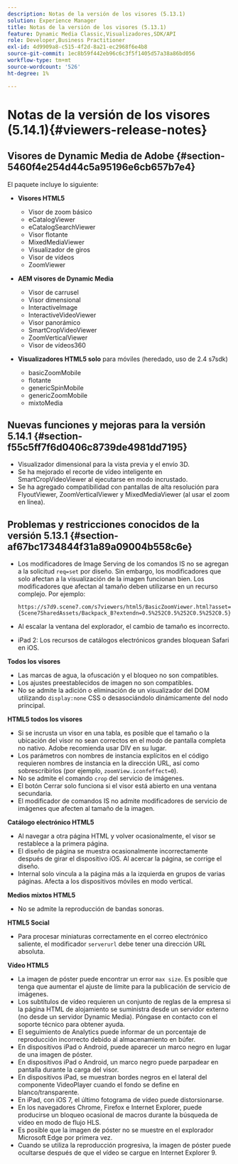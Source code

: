 ```yaml
---
description: Notas de la versión de los visores (5.13.1)
solution: Experience Manager
title: Notas de la versión de los visores (5.13.1)
feature: Dynamic Media Classic,Visualizadores,SDK/API
role: Developer,Business Practitioner
exl-id: 4d9909a8-c515-4f2d-8a21-ec2968f6e4b8
source-git-commit: 1ec8b59f442eb96c6c3f5f1405d57a38a86bd056
workflow-type: tm+mt
source-wordcount: '526'
ht-degree: 1%

---
```


# Notas de la versión de los visores (5.14.1){#viewers-release-notes}

## Visores de Dynamic Media de Adobe {#section-5460f4e254d44c5a95196e6cb657b7e4}

El paquete incluye lo siguiente:

* **Visores HTML5**

   * Visor de zoom básico
   * eCatalogViewer
   * eCatalogSearchViewer
   * Visor flotante
   * MixedMediaViewer
   * Visualizador de giros
   * Visor de vídeos
   * ZoomViewer

* **AEM visores de Dynamic Media**

   * Visor de carrusel
   * Visor dimensional
   * InteractiveImage
   * InteractiveVideoViewer
   * Visor panorámico
   * SmartCropVideoViewer
   * ZoomVerticalViewer
   * Visor de vídeos360

* **Visualizadores HTML5 solo**  para móviles (heredado, uso de 2.4 s7sdk)

   * basicZoomMobile
   * flotante
   * genericSpinMobile
   * genericZoomMobile
   * mixtoMedia

## Nuevas funciones y mejoras para la versión 5.14.1 {#section-f55c5ff7f6d0406c8739de4981dd7195}

* Visualizador dimensional para la vista previa y el envío 3D.
* Se ha mejorado el recorte de vídeo inteligente en SmartCropVideoViewer al ejecutarse en modo incrustado.
* Se ha agregado compatibilidad con pantallas de alta resolución para FlyoutViewer, ZoomVerticalViewer y MixedMediaViewer (al usar el zoom en línea).

## Problemas y restricciones conocidos de la versión 5.13.1 {#section-af67bc1734844f31a89a09004b558c6e}

* Los modificadores de Image Serving de los comandos IS no se agregan a la solicitud `req=set` por diseño. Sin embargo, los modificadores que solo afectan a la visualización de la imagen funcionan bien. Los modificadores que afectan al tamaño deben utilizarse en un recurso complejo. Por ejemplo:

   `https://s7d9.scene7.com/s7viewers/html5/BasicZoomViewer.html?asset= {Scene7SharedAssets/Backpack_B?extendn=0.5%252C0.5%252C0.5%252C0.5}`

* Al escalar la ventana del explorador, el cambio de tamaño es incorrecto.
* iPad 2: Los recursos de catálogos electrónicos grandes bloquean Safari en iOS.

**Todos los visores**

* Las marcas de agua, la ofuscación y el bloqueo no son compatibles.
* Los ajustes preestablecidos de imagen no son compatibles.
* No se admite la adición o eliminación de un visualizador del DOM utilizando `display:none` CSS o desasociándolo dinámicamente del nodo principal.

**HTML5 todos los visores**

* Si se incrusta un visor en una tabla, es posible que el tamaño o la ubicación del visor no sean correctos en el modo de pantalla completa no nativo. Adobe recomienda usar DIV en su lugar.
* Los parámetros con nombres de instancia explícitos en el código requieren nombres de instancia en la dirección URL, así como sobrescribirlos (por ejemplo, `zoomView.iconfeffect=0`).
* No se admite el comando `crop` del servicio de imágenes.
* El botón Cerrar solo funciona si el visor está abierto en una ventana secundaria.
* El modificador de comandos IS no admite modificadores de servicio de imágenes que afecten al tamaño de la imagen.

**Catálogo electrónico HTML5**

* Al navegar a otra página HTML y volver ocasionalmente, el visor se restablece a la primera página.
* El diseño de página se muestra ocasionalmente incorrectamente después de girar el dispositivo iOS. Al acercar la página, se corrige el diseño.
* Internal solo vincula a la página más a la izquierda en grupos de varias páginas. Afecta a los dispositivos móviles en modo vertical.

**Medios mixtos HTML5**

* No se admite la reproducción de bandas sonoras.

**HTML5 Social**

* Para procesar miniaturas correctamente en el correo electrónico saliente, el modificador `serverurl` debe tener una dirección URL absoluta.

**Vídeo HTML5**

* La imagen de póster puede encontrar un error `max size`. Es posible que tenga que aumentar el ajuste de límite para la publicación de servicio de imágenes.
* Los subtítulos de vídeo requieren un conjunto de reglas de la empresa si la página HTML de alojamiento se suministra desde un servidor externo (no desde un servidor Dynamic Media). Póngase en contacto con el soporte técnico para obtener ayuda.
* El seguimiento de Analytics puede informar de un porcentaje de reproducción incorrecto debido al almacenamiento en búfer.
* En dispositivos iPad o Android, puede aparecer un marco negro en lugar de una imagen de póster.
* En dispositivos iPad o Android, un marco negro puede parpadear en pantalla durante la carga del visor.
* En dispositivos iPad, se muestran bordes negros en el lateral del componente VideoPlayer cuando el fondo se define en blanco/transparente.
* En iPad, con iOS 7, el último fotograma de vídeo puede distorsionarse.
* En los navegadores Chrome, Firefox e Internet Explorer, puede producirse un bloqueo ocasional de macros durante la búsqueda de vídeo en modo de flujo HLS.
* Es posible que la imagen de póster no se muestre en el explorador Microsoft Edge por primera vez.
* Cuando se utiliza la reproducción progresiva, la imagen de póster puede ocultarse después de que el vídeo se cargue en Internet Explorer 9.
